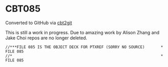 # CBT085
Converted to GitHub via [cbt2git](https://github.com/wizardofzos/cbt2git)

This is still a work in progress. 
Due to amazing work by Alison Zhang and Jake Choi repos are no longer deleted.

```
//***FILE 085 IS THE OBJECT DECK FOR PTXREF (SORRY NO SOURCE)       *   FILE 085
//*                                                                 *   FILE 085
```
